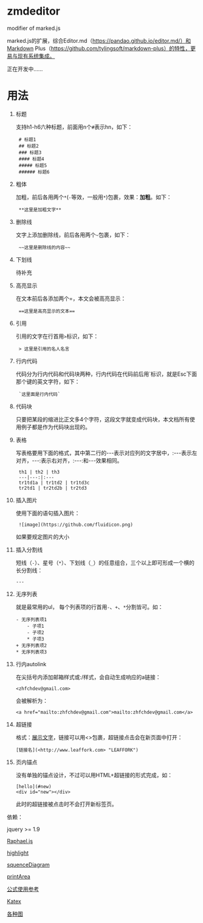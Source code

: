 # zmdeditor
modifier of marked.js

marked.js的扩展，综合Editor.md（https://pandao.github.io/editor.md/）和Markdown Plus（https://github.com/tylingsoft/markdown-plus）的特性，更易与现有系统集成。

正在开发中……


# 用法

1. 标题

    支持h1-h6六种标题，前面用n个`#`表示hn，如下：

        # 标题1
        ## 标题2
        ### 标题3
        #### 标题4
        ##### 标题5
        ###### 标题6

2. 粗体

    加粗，前后各用两个`*`(`-`等效，一般用`*`)包裹，效果：**加粗**。如下：

        **这里是加粗文字**

3. 删除线

    文字上添加删除线，前后各用两个`~`包裹，如下：

        ~~这里是删除线的内容~~

4. 下划线

    待补充

5. 高亮显示

    在文本前后各添加两个=，本文会被高亮显示：

        ==这里是高亮显示的文本==

5. 引用

    引用的文字在行首用`>`标识，如下：

        > 这里是引用的名人名言

6. 行内代码

    代码分为行内代码和代码块两种，行内代码在代码前后用`标识，就是Esc下面那个键的英文字符，如下：

        `这里面是行内代码`

7. 代码块

    只要把某段的缩进比正文多4个字符，这段文字就变成代码块，本文档所有使用例子都是作为代码块出现的。

8. 表格

    写表格要用下面的格式，其中第二行的---表示对应列的文字居中，:---表示左对齐，---:表示右对齐，:---:和---效果相同。

        th1 | th2 | th3
        ---|---:|:---
        tr1td1a | tr1td2 | tr1td3c
        tr2td1 | tr2td2b | tr2td3

9. 插入图片

    使用下面的语句插入图片：

        ![image](https://github.com/fluidicon.png)

    如果要规定图片的大小

10. 插入分割线

    短线（`-`）、星号（`*`）、下划线（`_`）的任意组合，三个以上即可形成一个横的长分割线：

        ---

11. 无序列表

    就是最常用的ul， 每个列表项的行首用`-`、`+`、`*`分割皆可。如：

        - 无序列表项1
            - 子项1
            - 子项2
            * 子项3
        + 无序列表项2
        * 无序列表项3

12. 行内autolink

    在尖括号内添加邮箱样式或:/样式，会自动生成响应的a链接：

        <zhfchdev@gmail.com>

    会被解析为：

        <a href="mailto:zhfchdev@gmail.com">mailto:zhfchdev@gmail.com</a>

13. 超链接

    格式：[展示文字](链接 "title")，链接可以用<>包裹，超链接点击会在新页面中打开：

        [链接名](<http://www.leaffork.com> "LEAFFORK")

14. 页内锚点

    没有单独的锚点设计，不过可以用HTML+超链接的形式完成，如：

        [hello](#new)
        <div id="new"></div>

    此时的超链接被点击时不会打开新标签页。

依赖：

jquery >= 1.9

[Raphael.js](https://github.com/DmitryBaranovskiy/raphael)

[highlight](https://highlightjs.org/ "highlight")

[squenceDiagram](http://bramp.github.io/js-sequence-diagrams/)

[printArea](https://github.com/RitsC/PrintArea)

[公式使用参考](https://meta.wikimedia.org/wiki/Help:Displaying_a_formula)

[Katex](https://github.com/Khan/KaTeX)

[各种图](https://github.com/knsv/mermaid)



